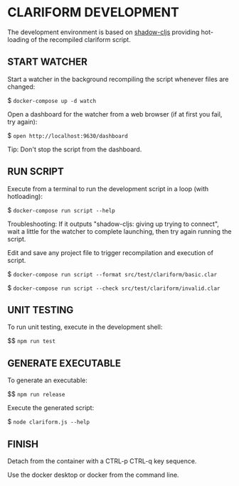 # CLARIFORM DEVELOPMENT

The development environment is based on [shadow-cljs](https://github.com/thheller/shadow-cljs)
providing hot-loading of the recompiled clariform script.

## START WATCHER

Start a watcher in the background recompiling the script whenever files are changed:

$ `docker-compose up -d watch`

Open a dashboard for the watcher from a web browser (if at first you fail, try again):

$ `open http://localhost:9630/dashboard`

Tip: Don't stop the script from the dashboard.

## RUN SCRIPT

Execute from a terminal to run the development script in a loop (with hotloading):

$ `docker-compose run script --help`

Troubleshooting: If it outputs "shadow-cljs: giving up trying to connect", wait 
a little for the watcher to complete launching, then try again running the script. 

Edit and save any project file to trigger recompilation and execution of script.

$ `docker-compose run script --format src/test/clariform/basic.clar`

$ `docker-compose run script --check src/test/clariform/invalid.clar`

## UNIT TESTING 

To run unit testing, execute in the development shell:

$$ `npm run test`

## GENERATE EXECUTABLE

To generate an executable:

$$ `npm run release`

Execute the generated script:

$ `node clariform.js --help`

## FINISH

Detach from the container with a CTRL-p CTRL-q key sequence.

Use the docker desktop or docker from the command line.
